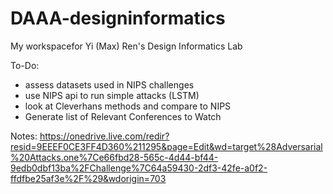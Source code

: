 # DAAA-designinformatics
My workspacefor Yi (Max) Ren's Design Informatics Lab


To-Do: 
- assess datasets used in NIPS challenges
- use NIPS api to run simple attacks (LSTM)
- look at Cleverhans methods and compare to NIPS
- Generate list of Relevant Conferences to Watch


Notes: https://onedrive.live.com/redir?resid=9EEEF0CE3FF4D360%211295&page=Edit&wd=target%28Adversarial%20Attacks.one%7Ce66fbd28-565c-4d44-bf44-9edb0dbf13ba%2FChallenge%7C64a59430-2df3-42fe-a0f2-ffdfbe25af3e%2F%29&wdorigin=703

